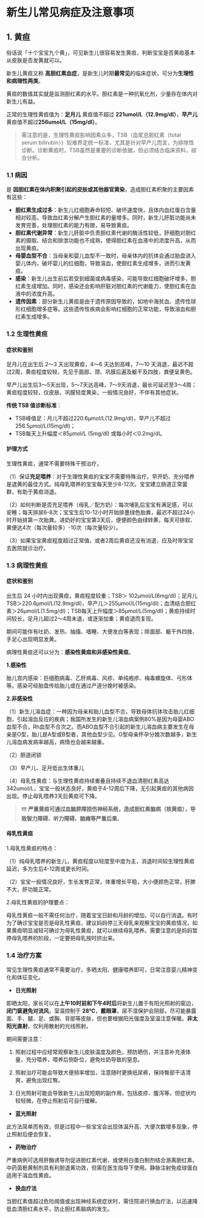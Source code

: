 <script setup>
import ScrollView from '../components/ScrollView.vue'
</script>

# 新生儿常见病症及注意事项

<ScrollView>

## 1. 黄疸

俗话说「十个宝宝九个黄」，可见新生儿很容易发生黄疸，判断宝宝是否黄疸基本从皮肤是否发黄就可以。

新生儿黄疸又称 **高胆红素血症**，是新生儿时期**最常见**的临床症状，可分为**生理性和病理性两类**。

黄疸的数值其实就是监测胆红素的水平。胆红素是一种抗氧化剂，少量存在体内对新生儿有益。

正常的生理性黄疸值为：**足月儿** 黄疸值不超过 **221umol/L（12.9mg/dl）**，**早产儿** 黄疸值不超过**256umoI/L（15mg/dl）**。

> 需注意的是，生理性黄疸影响因素众多，TSB（血浆总胆红素（total serum bilirubin））较难界定统一标准，尤其是针对早产儿而言，为排除性诊断。诊断黄疸时，TSB虽然是重要的诊断依据，但必须结合临床资料，综合分析。

### 1.1 病因

是 **因胆红素在体内积聚引起的皮肤或其他器官黄染**，造成胆红素积聚的主要因素有这些：

- **胆红素生成过多**：新生儿红细胞寿命较短、破坏速度快，且体内血红蛋白含量相对较高，导致血红素分解产生胆红素的量增多。同时，新生儿肝脏功能尚未发育完善，处理胆红素的能力有限，易导致黄疸。
- **胆红素代谢异常**：新生儿肝脏中负责胆红素代谢的酶活性较低，肝细胞对胆红素的摄取、结合和排泄功能也不成熟，使得胆红素在血液中的浓度升高，从而出现黄疸。
- **母婴血型不合**：当母亲和婴儿血型不一致时，母亲体内的抗体会通过胎盘进入婴儿体内，破坏婴儿的红细胞，导致溶血，使胆红素生成增多，进而引发黄疸。
- **感染**：新生儿出生前后若受到细菌或病毒感染，可能导致红细胞破坏增多，胆红素生成增加。同时，感染还会影响肝脏对胆红素的代谢能力，使胆红素在血液中的浓度升高。
- **遗传因素**：部分新生儿黄疸是由于遗传原因导致的，如地中海贫血、遗传性球形红细胞增多症等。这些遗传性疾病会影响红细胞的正常功能，导致溶血和胆红素生成增多。

### 1.2 生理性黄疸

#### 症状和鉴别

足月儿在出生后 2～3 天出现黄疸，4～6 天达到高峰，7～10 天消退，最迟不超过2周，黄疸程度较轻，先见于面部、颈、巩膜后遍及躯干及四肢，粪便呈黄色。

早产儿出生后3～5天出现，5～7天达高峰，7～9天消退，最长可延迟至3～4周；黄疸程度较轻，仅皮肤、巩膜轻度黄染，一般情况良好，不伴有其他症状。

**传统 TSB 值诊断标准**：

- TSB峰值足：月儿不超过220.6μmol/L(12.9mg/dl)，早产儿不超过256.5μmol/L(15mg/dl)；
- TSB每天上升幅度＜85μmol/L (5mg/dl) 或每小时＜0.2mg/dl。

#### 护理方式

生理性黄疸，通常不需要特殊干预治疗。

（1）保证**充足喂养**：对于生理性黄疸的宝宝不需要特殊治疗。早开奶、充分喂养是退黄的最佳方式。纯母乳喂养的宝宝每天至少8-12次。宝宝建立肠道正常菌群，有助于黄疸消退。

（2）如何判断是否充足喂养（母乳／配方奶）：每次哺乳后宝宝有满足感，可以安睡；每天排尿6-8次；宝宝生后10-12小时开始排墨绿色胎粪，最迟不超过24小时开始排第一次胎粪。进奶好的宝宝第3天后，便便颜色由绿转黄，每天可排软、黄便达4次（每次量较多）-10次（每次量较少）。

（3）如果宝宝黄疸程度超过正常值，或者2周后黄疸还没有消退，应及时带宝宝去医院就诊治疗。

### 1.3 病理性黄疸

#### 症状和鉴别

出生后 24 小时内出现黄疸，黄疸程度较重；TSB＞ 102μmol/L(6mg/dl)；足月儿TSB＞220.6μmol/L(12.9mg/dl)，早产儿＞255μmol/L(15mg/dl)；血清结合胆红素＞26μmol/L(1.5mg/dl)；TSB每天上升幅度＞85μmol/L(5mg/dl)；黄疸持续时间较长，足月儿超过2～4周未退，或逐渐加重；黄疸退而复现。

期间可能伴有吐奶、发热、抽搐、嗜睡、大便发白等表现；除面部、躯干外四肢、手足心出现明显发黄。

病理性黄疸还可以分为：**感染性黄疸和非感染性黄疸**。

**1.感染性**

 胎儿宫内感染：巨细胞病毒、乙肝病毒、风疹、单纯疱疹、梅毒螺旋体、弓形体等。感染可经胎盘传给胎儿或在通过产道分娩时被感染。

 **2.非感染性**

（1）新生儿溶血症：一种因为母亲和胎儿血型不合，导致母体抗体攻击胎儿红细胞，引起溶血反应的疾病；我国所发生的新生儿溶血病案例80%是因为母婴ABO血型不合，Rh血型不合次之。而ABO血型不合引起的新生儿溶血病主要发生在母亲是O型，胎儿是A型或B型者，其他血型少见。O型母亲怀孕分娩次数越多，新生儿溶血病发病率越高，病情也会越来越重。

（2）胆道闭锁

（3）早产儿、足月低出生体重儿

（4）母乳性黄疸：与生理性黄疸持续重叠且持续不退血清胆红素高达342umoI/L，宝宝一般状态良好，黄疸于4-12周后下降，无引起黄疸的其他病因出现。停止母乳喂养3天后黄疸可下降。

> ❗❗❗ **严重黄疸可通过血脑屏障损伤神经系统，造成胆红素脑病（核黄疸），导致智力障碍、听力障碍、脑瘫等严重后果**。

#### 母乳性黄疸

1.母乳性黄疸的特点：

（1）纯母乳喂养的新生儿，黄疸程度以轻度至中度为主，消退时间较生理性黄疸延迟，多为生后4-12周或更长时间。

（2）宝宝一般情况良好，生长发育正常，体重增长平稳，大小便颜色正常，肝脾不大，肝功能正常。

2.母乳性黄疸的护理要点：

母乳性黄疸一般不需任何治疗，随着宝宝日龄和月龄的增加，可以自行消退。有时为了确诊宝宝是否是母乳性黄疸，建议妈妈停三天母乳来观察宝宝的黄疸情况，如果黄疸明显减轻可确诊为母乳性黄疸，就可以继续母乳喂养。需要注意的是妈妈暂停母乳喂养的阶段，一定要把母乳按时挤出来。

### 1.4 治疗方案

常见生理性黄疸通常不需要治疗，多晒太阳、健康喂养即可，日常注意婴儿精神变化和体征变化。

- **日光照射**

即晒太阳，家长可以在**上午10时前和下午4时后**将新生儿置于有阳光照射的窗边，**闭门窗避免对流风**，室温控制于 **28℃**，**戴眼罩**，尿不湿保护会阴部，尽可能暴露面、手、腿、足、或胸、背部等皮肤，但也要根据阳光强度及室温注意保暖。**非太阳光直射**，仅利用散射的光线照射。

期间需要注意：

1. 照射过程中应经常观察新生儿皮肤温度及颜色，预防晒伤，并注意补充液体量，充分喂养，喂养后侧卧位，避免吐奶导致的窒息。

2. 照射治疗可能会导致大便频率增加，注意随时更换纸尿裤，保持臀部干洁清爽，避免出现红臀。

3. 日光照射可能会导致新生儿出现短期的副作用，包括皮疹、腹泻等，但症状均较轻微，在停止照射后可自行缓解。

- **蓝光照射**

此方法简单而有效，但是过程中一些宝宝会出现体温升高、大便次数增多现象，停止照射后便会恢复。

- **药物治疗**

严重病例可选用肝酶诱导剂促进胆红素代谢，或使用白蛋白制剂结合游离胆红素。中药茵栀黄制剂具有利胆退黄功效，但需在医生指导下使用。静脉注射免疫球蛋白适用于溶血性黄疸。

- **换血疗法**

当胆红素值超过危险阈值或出现神经系统症状时，需住院进行换血疗法，以迅速降低血清胆红素水平，防止胆红素脑病的发生。





</ScrollView>
